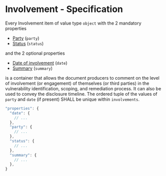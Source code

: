 # Involvement - Specification

Every Involvement item of value type `object` with the 2 mandatory properties

* [Party](involvement/party-spec.en.md) (`party`)
* [Status](involvement/status-spec.en.md) (`status`)

and the 2 optional properties

* [Date of involvement](involvement/date-spec.en.md) (`date`)
* [Summary](involvement/summary-spec.en.md) (`summary`)

is a container that allows the document producers to comment on the level of involvement (or engagement) of themselves
(or third parties) in the vulnerability identification, scoping, and remediation process. It can also be used to convey
the disclosure timeline. The ordered tuple of the values of `party` and `date` (if present) SHALL be unique within
`involvements`.

```javascript
"properties": {
  "date": {
    // ...
  },
  "party": {
    // ...
  },
  "status": {
    // ...
  },
  "summary": {
    // ...
  },
}
```
